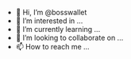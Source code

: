 - 👋 Hi, I’m @bosswallet
- 👀 I’m interested in ...
- 🌱 I’m currently learning ...
- 💞️ I’m looking to collaborate on ...
- 📫 How to reach me ...

<!---
bosswallet/bosswallet is a ✨ special ✨ repository because its `README.md` (this file) appears on your GitHub profile.
You can click the Preview link to take a look at your changes.
--->
